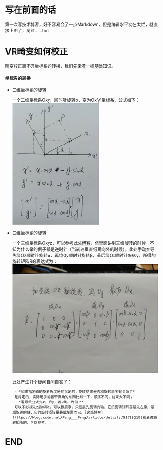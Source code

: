 # 写在前面的话

第一次写技术博客，好不容易会了一点Markdown，但是编辑水平实在太烂，就直接上图了，见谅……toc

# VR畸变如何校正

畸变校正离不开坐标系的转换，我们先来灌一桶基础知识。

#### 坐标系的转换

- 二维坐标系的旋转  

    一个二维坐标系Oxy，顺时针旋转α，变为Ox'y'坐标系，公式如下：  
    ![](https://github.com/liuliutu/liuliutu.github.io/blob/master/img/201904051436.JPG "二维坐标系旋转矩阵表达式")  
    
- 三维坐标系的旋转

    一个三维坐标系Oxyz，可以参考[此处博客](https://blog.csdn.net/humanking7/article/details/44756073)，但里面讲到三维旋转的时候，不知为什么举的例子都是逆时针（当转轴垂直纸面向外的时候），此处手动推导先绕Oz顺时针旋转α，再绕Oy顺时针旋转β，最后绕Ox顺时针旋转γ，所得的旋转矩阵R的表达式为：  
    ![](https://github.com/liuliutu/liuliutu.github.io/blob/master/img/%E5%BE%AE%E4%BF%A1%E5%9B%BE%E7%89%87_20190405155108.jpg "三维旋转矩阵R的表达式")  
    
    此处产生几个疑问自问自答了：  
    
       - *如果指定轴的旋转角度是的指定的，旋转结果是否和旋转顺序有关系？*  
       是肯定的，实际用手或者带直角的东西比划一下，顺序不同，结果大不同；  
       - *看最终公式先z，后y，再x绕，为何？*  
       可以不必视先z后y再x，可以换顺序，只是最先旋转的轴，它的旋转矩阵要最先左乘，最后旋转的轴，它的旋转矩阵要最后左乘而已。[这篇博客](https://blog.csdn.net/Peng___Peng/article/details/51725219)也是讲旋转矩阵的，可以参考。  
    
    

# END
